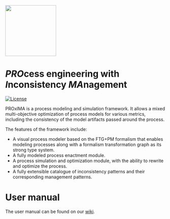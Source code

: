<img src="https://github.com/david-istvan/proxima/blob/master/branding/logo.png" width="160">

# *PRO*cess engineering with *I*nconsistency *MA*nagement

[![License](https://img.shields.io/badge/License-EPL--2.0-ce03fc.svg)](https://opensource.org/licenses/EPL-2.0)

PROxIMA is a process modeling and simulation framework. It allows a mixed multi-objective optimization of process models for various metrics, including the consistency of the model artifacts passed around the process.

The features of the framework include:
 -  A visual process modeler based on the FTG+PM formalism that enables modeling processes along with a formalism transformation graph as its strong type system.
 -  A fully modeled process enactment module.
 -  A process simulation and optimization module, with the ability to rewrite and optimize the process.
 -  A fully extensible catalogue of inconsistency patterns and their corresponding management patterns.

# User manual
The user manual can be found on our [wiki](https://github.com/david-istvan/proxima/wiki).
